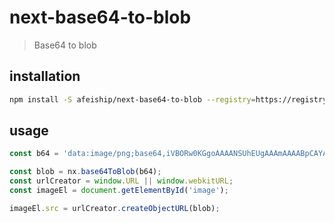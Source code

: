 # next-base64-to-blob
> Base64 to blob

## installation
```bash
npm install -S afeiship/next-base64-to-blob --registry=https://registry.npm.taobao.org
```

## usage
```js
const b64 = 'data:image/png;base64,iVBORw0KGgoAAAANSUhEUgAAAmAAAABpCAYAAACd....';

const blob = nx.base64ToBlob(b64);
const urlCreator = window.URL || window.webkitURL;
const imageEl = document.getElementById('image');

imageEl.src = urlCreator.createObjectURL(blob);
```

